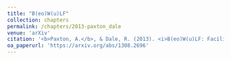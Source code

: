 ```yaml
---
title: "B(eo)W(u)LF"
collection: chapters
permalink: /chapters/2013-paxton_dale
venue: 'arXiv'
citation: '<b>Paxton, A.</b>, & Dale, R. (2013). <i>B(eo)W(u)LF: Facilitating recurrence analysis on multi-level language</i>. arXiv:1308.2696 [cs.CL].'
oa_paperurl: 'https://arxiv.org/abs/1308.2696'
---
```

